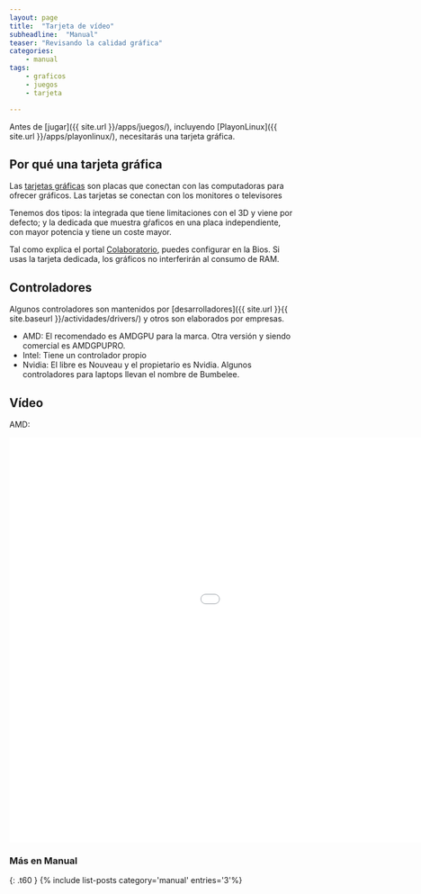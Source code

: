 ```yaml
---
layout: page
title:  "Tarjeta de vídeo"
subheadline:  "Manual"
teaser: "Revisando la calidad gráfica"
categories:
    - manual
tags:
    - graficos
    - juegos
    - tarjeta

---
```


Antes de [jugar]({{ site.url }}/apps/juegos/), incluyendo [PlayonLinux]({{ site.url }}/apps/playonlinux/), necesitarás una tarjeta gráfica.

## Por qué una tarjeta gráfica

Las [tarjetas gráficas](https://es.wikipedia.org/wiki/Tarjeta_gr%C3%A1fica) son placas que conectan con las computadoras para ofrecer gráficos. Las tarjetas se conectan con los monitores o televisores

Tenemos dos tipos: la integrada que tiene limitaciones con el 3D y viene por defecto; y la dedicada que muestra gŕaficos en una placa independiente, con mayor potencia y tiene un coste mayor.

Tal como explica el portal [Colaboratorio](https://colaboratorio.net/juan/colaboratorio/2017/tarjeta-grafica-comprar-gnulinux/), puedes configurar en la Bios. Si usas la tarjeta dedicada, los gráficos no interferirán al consumo de RAM.

## Controladores
Algunos controladores son mantenidos por [desarrolladores]({{ site.url }}{{ site.baseurl }}/actividades/drivers/) y otros son elaborados por empresas.

* AMD: El recomendado es AMDGPU para la marca. Otra versión y siendo comercial es AMDGPUPRO.
* Intel: Tiene un controlador propio
* Nvidia: El libre es Nouveau y el propietario es Nvidia. Algunos controladores para laptops llevan el nombre de Bumbelee.

## Vídeo
AMD:
<div class="flex-video">
        <iframe width="1280" height="720" src="//www.youtube.com/embed/sHoC9nZNcS0" frameborder="0" allowfullscreen></iframe>
</div>

### Más en Manual
{: .t60 }
{% include list-posts category='manual' entries='3'%}
